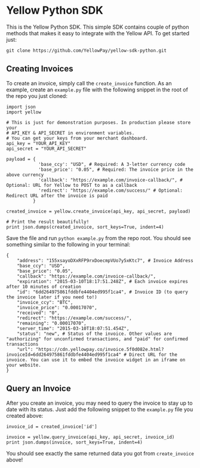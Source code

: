 Yellow Python SDK
=====================
This is the Yellow Python SDK. This simple SDK contains couple of python methods that makes it easy to integrate with the Yellow API. To get started just:
```
git clone https://github.com/YellowPay/yellow-sdk-python.git
```

Creating Invoices
------------------
To create an invoice, simply call the `create_invoice` function. As an example, create an `example.py` file with the following snippet in the root of the repo you just cloned:
```
import json
import yellow

# This is just for demonstration purposes. In production please store your
# API_KEY & API_SECRET in environment variables.
# You can get your keys from your merchant dashboard.
api_key = "YOUR_API_KEY"
api_secret = "YOUR_API_SECRET"

payload = {
            'base_ccy': "USD", # Required: A 3-letter currency code
            'base_price': "0.05", # Required: The invoice price in the above currency
            'callback': "https://example.com/invoice-callback/", # Optional: URL for Yellow to POST to as a callback
            'redirect': "https://example.com/success/" # Optional: Redirect URL after the invoice is paid
          }

created_invoice = yellow.create_invoice(api_key, api_secret, payload)

# Print the result beautifully!
print json.dumps(created_invoice, sort_keys=True, indent=4)
```
Save the file and run `python example.py` from the repo root. You should see something similar to the following in your terminal:
```
{
    "address": "155xsayoDXxRFP9rxDoecmpVUo7y5xKtc7", # Invoice Address
    "base_ccy": "USD",
    "base_price": "0.05",
    "callback": "https://example.com/invoice-callback/",
    "expiration": "2015-03-10T18:17:51.248Z", # Each invoice expires after 10 minutes of creation
    "id": "6dd264975861fddbfe4404ed995f1ca4", # Invoice ID (to query the invoice later if you need to!)
    "invoice_ccy": "BTC",
    "invoice_price": "0.00017070",
    "received": "0",
    "redirect": "https://example.com/success/",
    "remaining": "0.00017070",
    "server_time": "2015-03-10T18:07:51.454Z",
    "status": "new", # Status of the invoice. Other values are "authorizing" for unconfirmed transactions, and "paid" for confirmed transactions
    "url": "https://cdn.yellowpay.co/invoice.5f0d082e.html?invoiceId=6dd264975861fddbfe4404ed995f1ca4" # Direct URL for the invoice. You can use it to embed the invoice widget in an iframe on your website.
}

```
Query an Invoice
------------------
After you create an invoice, you may need to query the invoice to stay up to date with its status. Just add the following snippet to the `example.py` file you created above:
```
invoice_id = created_invoice['id']

invoice = yellow.query_invoice(api_key, api_secret, invoice_id)
print json.dumps(invoice, sort_keys=True, indent=4)
```
You should see exactly the same returned data you got from `create_invoice` above!

